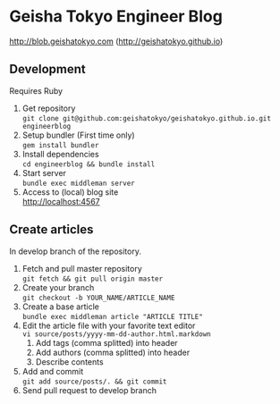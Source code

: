 # Geisha Tokyo Engineer Blog

http://blob.geishatokyo.com
(http://geishatokyo.github.io)

## Development

Requires Ruby

1. Get repository  
```git clone git@github.com:geishatokyo/geishatokyo.github.io.git engineerblog```
2. Setup bundler (First time only)  
```gem install bundler```
3. Install dependencies  
```cd engineerblog && bundle install```
4. Start server  
```bundle exec middleman server```
5. Access to (local) blog site  
[http://localhost:4567](http://localhost:4567)

## Create articles

In develop branch of the repository.

1. Fetch and pull master repository  
```git fetch && git pull origin master```
2. Create your branch  
```git checkout -b YOUR_NAME/ARTICLE_NAME```
3. Create a base article  
```bundle exec middleman article "ARTICLE TITLE"```
4. Edit the article file with your favorite text editor  
```vi source/posts/yyyy-mm-dd-author.html.markdown```
    1. Add tags (comma splitted) into header
    2. Add authors (comma splitted) into header
    3. Describe contents
5. Add and commit  
```git add source/posts/. && git commit```
6. Send pull request to develop branch  
